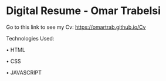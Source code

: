 # Digital Resume - Omar Trabelsi
Go to this link to see my Cv: https://omartrab.github.io/Cv

Technologies Used:

•	HTML

•	CSS

•	JAVASCRIPT
